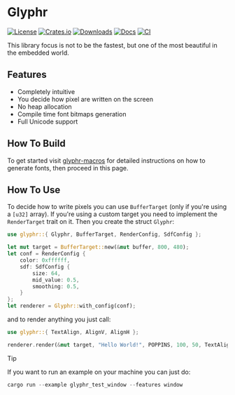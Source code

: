 # Glyphr

[![License](https://img.shields.io/badge/license-Apache-blue.svg)](https://github.com/Bridiro/glyphr#license)
[![Crates.io](https://img.shields.io/crates/v/glyphr.svg)](https://crates.io/crates/glyphr)
[![Downloads](https://img.shields.io/crates/d/glyphr.svg)](https://crates.io/crates/glyphr)
[![Docs](https://docs.rs/glyphr/badge.svg)](https://docs.rs/glyphr/latest/glyphr/)
[![CI](https://github.com/Bridiro/glyphr/actions/workflows/rust.yml/badge.svg)](https://github.com/Bridiro/glyphr/actions)

This library focus is not to be the fastest, but one of the most beautiful in the embedded world.

## Features
- Completely intuitive
- You decide how pixel are written on the screen
- No heap allocation
- Compile time font bitmaps generation
- Full Unicode support

## How To Build
To get started visit [glyphr-macros](https://github.com/Bridiro/glyphr/tree/master/glyphr-macros) for detailed instructions on how to generate fonts, then proceed in this page.

## How To Use

To decide how to write pixels you can use `BufferTarget` (only if you're using a `[u32]` array). If you're using a custom target you need to implement the `RenderTarget` trait on it.
Then you create the struct `Glyphr`:
```rust
use glyphr::{ Glyphr, BufferTarget, RenderConfig, SdfConfig };

let mut target = BufferTarget::new(&mut buffer, 800, 480);
let conf = RenderConfig {
    color: 0xffffff,
    sdf: SdfConfig {
        size: 64,
        mid_value: 0.5,
        smoothing: 0.5,
    }
};
let renderer = Glyphr::with_config(conf);
```

and to render anything you just call:
```rust
use glyphr::{ TextAlign, AlignV, AlignH };

renderer.render(&mut target, "Hello World!", POPPINS, 100, 50, TextAlign { horizontal: AlignH::Left, vertical: AlignV::Baseline }).unwrap();
```

> [!TIP]
> If you want to run an example on your machine you can just do:
> ```rust
> cargo run --example glyphr_test_window --features window
> ```
